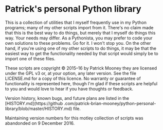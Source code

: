 Patrick's personal Python library
=================================

This is a collection of utilities that I myself frequently use in my Python programs; many of my other scripts import
 from it. There's no claim made that this is the best way to do things, but merely that I myself do things this way.
 Your needs may differ. As a Pythonista, you may prefer to code your own solutions to these problems. Go for it. I
 won't stop you. On the other hand, if you're using one of my other scripts to do things, it may be that the easiest
 way to get the functionality needed by that script would simply be to import one of these files.

These scripts are copyright © 2015–16 by Patrick Mooney they are licensed under the GPL v3 or, at your option, any
later version. See the file LICENSE.md for a copy of this licence. No warranty or guarantee of functionality is
represented here, though I'm glad if these scripts are helpful to you and would love to hear if you have thoughts or
feedback.

Version history, known bugs, and future plans are listed in the [HISTORY.md](https://github
.com/patrick-brian-mooney/python-personal-library/blob/master/HISTORY.md) file.

Maintaining version numbers for this motley collection of scripts was abandonded on 9 December 2016.
